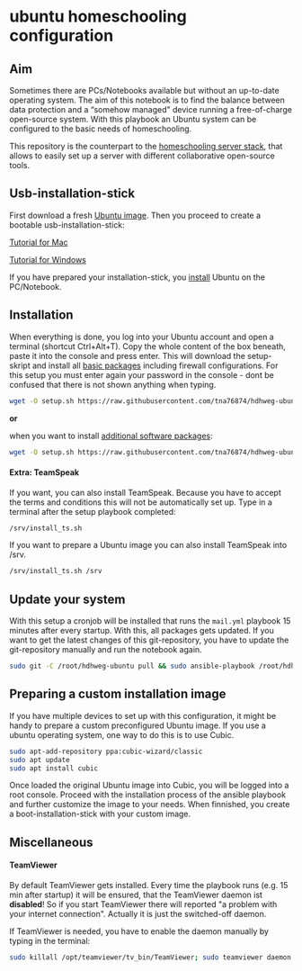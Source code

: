 # ubuntu homeschooling configuration

## Aim

Sometimes there are PCs/Notebooks available but without an up-to-date operating system. The aim of this notebook is to find the balance between data protection and a “somehow managed" device running a free-of-charge open-source system.  With this playbook an Ubuntu system can be configured to the basic needs of homeschooling.

This repository is the counterpart to the [homeschooling server stack](https://github.com/tna76874/hdhweg-homeschooling-stack), that allows to easily set up a server with different collaborative open-source tools.

## Usb-installation-stick

First download a fresh [Ubuntu image](http://releases.ubuntu.com/18.04.4/ubuntu-18.04.4-desktop-amd64.iso). Then you proceed to create a bootable usb-installation-stick:

[Tutorial for Mac](https://ubuntu.com/tutorials/tutorial-create-a-usb-stick-on-macos#3-prepare-the-usb-stick) 

[Tutorial for Windows](https://ubuntu.com/tutorials/tutorial-create-a-usb-stick-on-windows?_ga=2.155856051.944099286.1569325450-264943242.1569325450#2-requirements) 

If you have prepared your installation-stick, you [install](https://ubuntu.com/tutorials/tutorial-install-ubuntu-desktop#4-boot-from-usb-flash-drive) Ubuntu on the PC/Notebook.

## Installation

When everything is done, you log into your Ubuntu account and open a terminal (shortcut Ctrl+Alt+T). Copy the whole content of the box beneath, paste it into the console and press enter. This will download the setup-skript and install all [basic packages](roles/base/tasks/main.yml) including firewall configurations. For this setup you must enter again your password in the console - dont be confused that there is not shown anything when typing.

```bash
wget -O setup.sh https://raw.githubusercontent.com/tna76874/hdhweg-ubuntu/master/setup.sh && chmod +x setup.sh && sudo bash setup.sh && rm setup.sh
```

**or**

when you want to install [additional software packages](roles/custom/tasks/main.yml):

```bash
wget -O setup.sh https://raw.githubusercontent.com/tna76874/hdhweg-ubuntu/master/setup.sh && chmod +x setup.sh && sudo bash setup.sh custom.yml && rm setup.sh
```

#### Extra: TeamSpeak

If you want, you can also install TeamSpeak. Because you have to accept the terms and conditions this will not be automatically set up. Type in a terminal after the setup playbook completed:

```bash
/srv/install_ts.sh
```

If you want to prepare a Ubuntu image you can also install TeamSpeak into /srv.

```bash
/srv/install_ts.sh /srv
```

## Update your system

With this setup a cronjob will be installed that runs the `mail.yml` playbook 15 minutes after every startup. With this, all packages gets updated. If you want to get the latest changes of this git-repository, you have to update the git-repository manually and run the notebook again.

```bash
sudo git -C /root/hdhweg-ubuntu pull && sudo ansible-playbook /root/hdhweg-ubuntu/setup.yml
```

## Preparing a custom installation image

If you have multiple devices to set up with this configuration, it might be handy to prepare a custom preconfigured Ubuntu image. If you use a ubuntu operating system, one way to do this is to use Cubic.

```bash
sudo apt-add-repository ppa:cubic-wizard/classic
sudo apt update
sudo apt install cubic
```

Once loaded the original Ubuntu image into Cubic, you will be logged into a root console. Proceed with the installation process of the ansible playbook and further customize the image to your needs. When finnished, you create a boot-installation-stick with your custom image.

## Miscellaneous

#### TeamViewer

By default TeamViewer gets installed. Every time the playbook runs (e.g. 15 min after startup) it will be ensured, that the TeamViewer daemon ist **disabled**! So if you start TeamViewer there will reported "a problem with your internet connection". Actually it is just the switched-off daemon.

If TeamViewer is needed, you have to enable the daemon manually by typing in the terminal:

```bash
sudo killall /opt/teamviewer/tv_bin/TeamViewer; sudo teamviewer daemon enable
```
